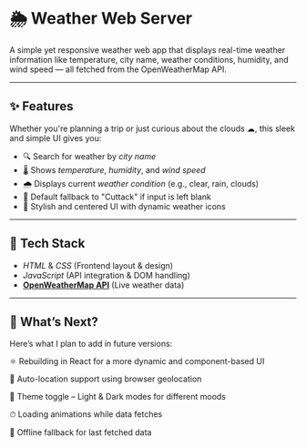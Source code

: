 # 🌦 Weather Web Server

A simple yet responsive weather web app that displays real-time weather information like temperature, city name, weather conditions, humidity, and wind speed — all fetched from the OpenWeatherMap API.

---

## ✨ Features

Whether you're planning a trip or just curious about the clouds ☁, this sleek and simple UI gives you:
- 🔍 Search for weather by *city name*
- 🌡 Shows *temperature*, *humidity*, and *wind speed*
- 🌧 Displays current *weather condition* (e.g., clear, rain, clouds)
- 📍 Default fallback to "Cuttack" if input is left blank
- 🎨 Stylish and centered UI with dynamic weather icons

---

## 🔧 Tech Stack

- *HTML* & *CSS* (Frontend layout & design)
- *JavaScript* (API integration & DOM handling)
- **[OpenWeatherMap API](https://openweathermap.org/api)** (Live weather data)

---

## 🧭 What’s Next?

Here’s what I plan to add in future versions:

⚛ Rebuilding in React for a more dynamic and component-based UI

📍 Auto-location support using browser geolocation

🎨 Theme toggle – Light & Dark modes for different moods

⏱ Loading animations while data fetches

💾 Offline fallback for last fetched data
